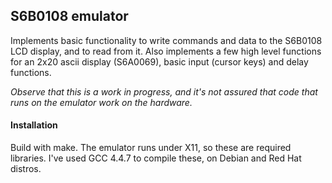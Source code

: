 ## S6B0108 emulator

Implements basic functionality to write commands and data to the S6B0108 LCD display, and to read from it. Also implements a few high level functions for an 2x20 ascii display (S6A0069), basic input (cursor keys) and delay functions.

*Observe that this is a work in progress, and it's not assured that code that runs on the emulator work on the hardware.*

#### Installation

Build with make. The emulator runs under X11, so these are required libraries. I've used GCC 4.4.7 to compile these, on Debian and Red Hat distros.
